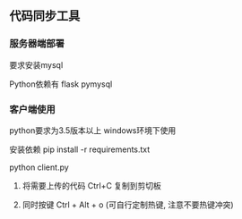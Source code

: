 ## 代码同步工具

### 服务器端部署

要求安装mysql

Python依赖有 flask pymysql


### 客户端使用
python要求为3.5版本以上 windows环境下使用

安装依赖 pip install -r requirements.txt

python client.py

1. 将需要上传的代码 Ctrl+C 复制到剪切板

2. 同时按键 Ctrl + Alt + o (可自行定制热键, 注意不要热键冲突)

